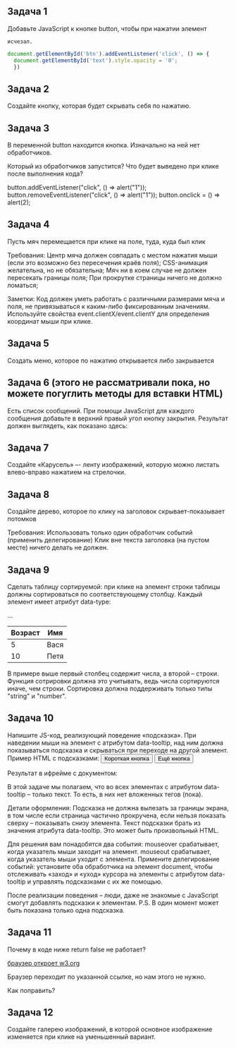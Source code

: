 ## Задача 1

Добавьте JavaScript к кнопке button, чтобы при нажатии элемент <div id="text"> `исчезал.`
```javascript
document.getElementById('btn').addEventListener('click', () => {
  document.getElementById('text').style.opacity = '0';
  }) 
```
## Задача 2

Создайте кнопку, которая будет скрывать себя по нажатию.

## Задача 3

В переменной button находится кнопка. Изначально на ней нет обработчиков.

Который из обработчиков запустится? Что будет выведено при клике после выполнения кода?

button.addEventListener("click", () => alert("1"));
button.removeEventListener("click", () => alert("1"));
button.onclick = () => alert(2);

## Задача 4

Пусть мяч перемещается при клике на поле, туда, куда был клик

Требования:
Центр мяча должен совпадать с местом нажатия мыши (если это возможно без пересечения краёв поля);
CSS-анимация желательна, но не обязательна;
Мяч ни в коем случае не должен пересекать границы поля;
При прокрутке страницы ничего не должно ломаться;

Заметки:
Код должен уметь работать с различными размерами мяча и поля, не привязываться к каким-либо фиксированным значениям.
Используйте свойства event.clientX/event.clientY для определения координат мыши при клике.

## Задача 5

Создать меню, которое по нажатию открывается либо закрывается

## Задача 6 (этого не рассматривали пока, но можете погуглить методы для вставки HTML)

Есть список сообщений.
При помощи JavaScript для каждого сообщения добавьте в верхний правый угол кнопку закрытия.
Результат должен выглядеть, как показано здесь:


## Задача 7

Создайте «Карусель» –- ленту изображений, которую можно листать влево-вправо нажатием на стрелочки.

## Задача 8

Создайте дерево, которое по клику на заголовок скрывает-показывает потомков

Требования:
Использовать только один обработчик событий (применить делегирование)
Клик вне текста заголовка (на пустом месте) ничего делать не должен.
## Задача 9

Сделать таблицу сортируемой: при клике на элемент <th> строки таблицы должны сортироваться по соответствующему столбцу.
Каждый элемент <th> имеет атрибут data-type:
<table id="grid">
  <thead>
    <tr>
      <th data-type="number">Возраст</th>
      <th data-type="string">Имя</th>
    </tr>
  </thead>
  <tbody>
    <tr>
      <td>5</td>
      <td>Вася</td>
    </tr>
    <tr>
      <td>10</td>
      <td>Петя</td>
    </tr>
    ...
  </tbody>
</table>

В примере выше первый столбец содержит числа, а второй – строки. Функция сотрировки должна это учитывать, ведь числа сортируются иначе, чем строки.
Сортировка должна поддерживать только типы "string" и "number".
## Задача 10

Напишите JS-код, реализующий поведение «подсказка».
При наведении мыши на элемент с атрибутом data-tooltip, над ним должна показываться подсказка и скрываться при переходе на другой элемент.
Пример HTML с подсказками:
<button data-tooltip="эта подсказка длиннее, чем элемент">Короткая кнопка</button>
<button data-tooltip="HTML<br>подсказка">Ещё кнопка</button>

Результат в ифрейме с документом:

В этой задаче мы полагаем, что во всех элементах с атрибутом data-tooltip – только текст. То есть, в них нет вложенных тегов (пока).

Детали оформления:
Подсказка не должна вылезать за границы экрана, в том числе если страница частично прокручена, если нельзя показать сверху – показывать снизу элемента.
Текст подсказки брать из значения атрибута data-tooltip. Это может быть произвольный HTML.

Для решения вам понадобятся два события:
mouseover срабатывает, когда указатель мыши заходит на элемент.
mouseout срабатывает, когда указатель мыши уходит с элемента.
Примените делегирование событий: установите оба обработчика на элемент document, чтобы отслеживать «заход» и «уход» курсора на элементы с атрибутом data-tooltip и управлять подсказками с их же помощью.

После реализации поведения – люди, даже не знакомые с JavaScript смогут добавлять подсказки к элементам.
P.S. В один момент может быть показана только одна подсказка.

## Задача 11

Почему в коде ниже return false не работает?
 <script>
  function handler() {
    alert( "..." );
    return false;
  }
</script>
<a href="http://w3.org" onclick="handler()">браузер откроет w3.org</a>

Браузер переходит по указанной ссылке, но нам этого не нужно.

Как поправить?

## Задача 12

Создайте галерею изображений, в которой основное изображение изменяется при клике на уменьшенный вариант.
